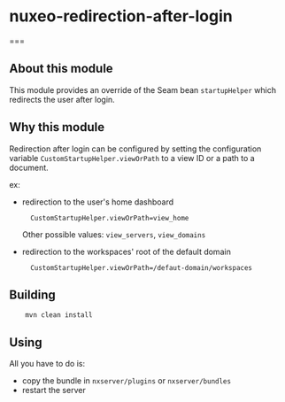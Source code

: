 # nuxeo-redirection-after-login
===

## About this module

This module provides an override of the Seam bean `startupHelper` which redirects the user after login.

## Why this module

Redirection after login can be configured by setting the configuration variable `CustomStartupHelper.viewOrPath` to a view ID or a path to a document.

ex:

- redirection to the user's home dashboard

        CustomStartupHelper.viewOrPath=view_home

    Other possible values: `view_servers`, `view_domains`
        
- redirection to the workspaces' root of the default domain

        CustomStartupHelper.viewOrPath=/defaut-domain/workspaces
        
## Building

        mvn clean install

## Using

All you have to do is:

 - copy the bundle in `nxserver/plugins` or `nxserver/bundles`
 - restart the server
